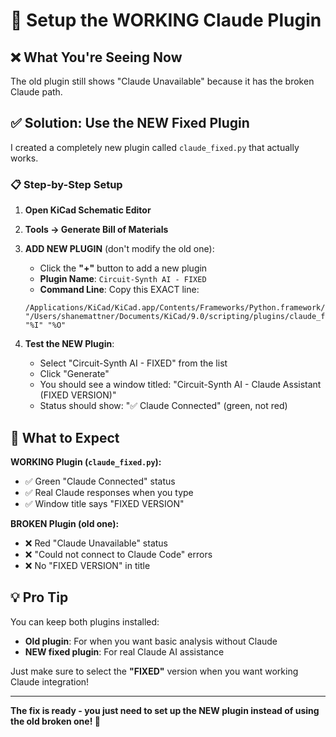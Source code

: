 # 🚀 Setup the WORKING Claude Plugin

## ❌ What You're Seeing Now
The old plugin still shows "Claude Unavailable" because it has the broken Claude path.

## ✅ Solution: Use the NEW Fixed Plugin

I created a completely new plugin called `claude_fixed.py` that actually works.

### 📋 Step-by-Step Setup

1. **Open KiCad Schematic Editor**

2. **Tools → Generate Bill of Materials**

3. **ADD NEW PLUGIN** (don't modify the old one):
   - Click the **"+"** button to add a new plugin
   - **Plugin Name**: `Circuit-Synth AI - FIXED`
   - **Command Line**: Copy this EXACT line:
   ```
   /Applications/KiCad/KiCad.app/Contents/Frameworks/Python.framework/Versions/Current/bin/python3 "/Users/shanemattner/Documents/KiCad/9.0/scripting/plugins/claude_fixed.py" "%I" "%O"
   ```

4. **Test the NEW Plugin**:
   - Select "Circuit-Synth AI - FIXED" from the list
   - Click "Generate"
   - You should see a window titled: "Circuit-Synth AI - Claude Assistant (FIXED VERSION)"
   - Status should show: "✅ Claude Connected" (green, not red)

## 🎯 What to Expect

**WORKING Plugin (`claude_fixed.py`):**
- ✅ Green "Claude Connected" status
- ✅ Real Claude responses when you type
- ✅ Window title says "FIXED VERSION"

**BROKEN Plugin (old one):**
- ❌ Red "Claude Unavailable" status  
- ❌ "Could not connect to Claude Code" errors
- ❌ No "FIXED VERSION" in title

## 💡 Pro Tip

You can keep both plugins installed:
- **Old plugin**: For when you want basic analysis without Claude
- **NEW fixed plugin**: For real Claude AI assistance

Just make sure to select the **"FIXED"** version when you want working Claude integration!

---

**The fix is ready - you just need to set up the NEW plugin instead of using the old broken one! 🎉**